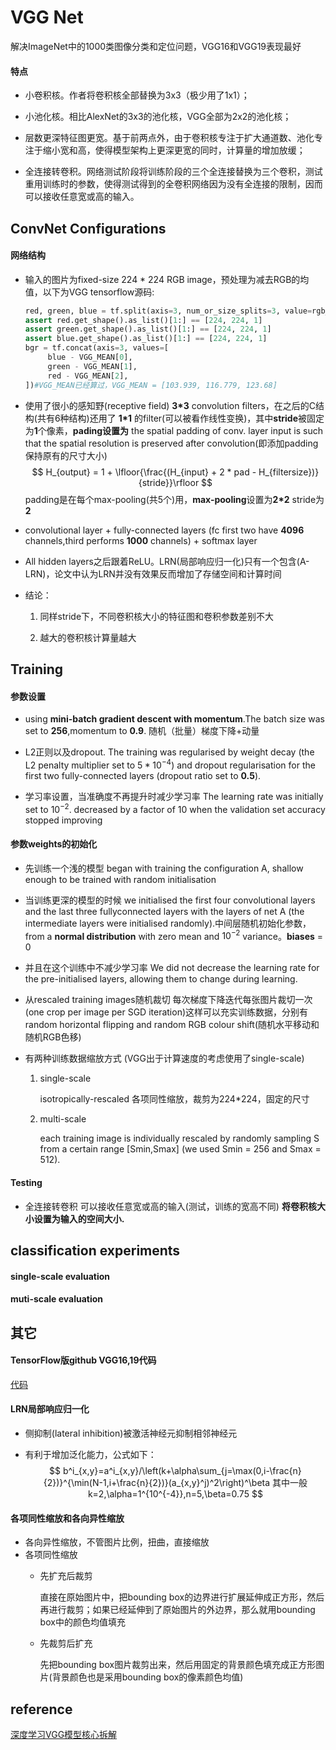 # VGG Net

解决ImageNet中的1000类图像分类和定位问题，VGG16和VGG19表现最好

#### 特点

- 小卷积核。作者将卷积核全部替换为3x3（极少用了1x1）；

- 小池化核。相比AlexNet的3x3的池化核，VGG全部为2x2的池化核；
- 层数更深特征图更宽。基于前两点外，由于卷积核专注于扩大通道数、池化专注于缩小宽和高，使得模型架构上更深更宽的同时，计算量的增加放缓；
- 全连接转卷积。网络测试阶段将训练阶段的三个全连接替换为三个卷积，测试重用训练时的参数，使得测试得到的全卷积网络因为没有全连接的限制，因而可以接收任意宽或高的输入。

## ConvNet Configurations

#### 网络结构

- 输入的图片为fixed-size 224 * 224 RGB image，预处理为减去RGB的均值，以下为VGG tensorflow源码:

  ```python
  red, green, blue = tf.split(axis=3, num_or_size_splits=3, value=rgb_scaled)
  assert red.get_shape().as_list()[1:] == [224, 224, 1]
  assert green.get_shape().as_list()[1:] == [224, 224, 1]
  assert blue.get_shape().as_list()[1:] == [224, 224, 1]
  bgr = tf.concat(axis=3, values=[
       blue - VGG_MEAN[0],
       green - VGG_MEAN[1],
       red - VGG_MEAN[2],
  ])#VGG_MEAN已经算过，VGG_MEAN = [103.939, 116.779, 123.68]
  ```

- 使用了很小的感知野(receptive field) **3*3**  convolution filters，在之后的C结构(共有6种结构)还用了 **1*1** 的filter(可以被看作线性变换)，其中**stride**被固定为**1**个像素，**pading设置为** the spatial padding of conv. layer input is such that the spatial resolution is preserved after convolution(即添加padding保持原有的尺寸大小) 
  $$
  H_{output} = 1 + \lfloor{\frac{(H_{input} + 2 * pad - H_{filtersize})}{stride}}\rfloor
  $$
  padding是在每个max-pooling(共5个)用，**max-pooling**设置为**2*2** stride为**2**

- convolutional layer + fully-connected layers (fc first two have **4096** channels,third performs **1000** channels) + softmax layer

- All hidden layers之后跟着ReLU。LRN(局部响应归一化)只有一个包含(A-LRN)，论文中认为LRN并没有效果反而增加了存储空间和计算时间

- 结论：

  1. 同样stride下，不同卷积核大小的特征图和卷积参数差别不大

  2. 越大的卷积核计算量越大

## Training

#### 参数设置
- using **mini-batch gradient descent with momentum**.The batch size was set to **256**,momentum to **0.9**. 随机（批量）梯度下降+动量

- L2正则以及dropout. The training was regularised by weight decay (the L2 penalty multiplier set to $5*{10^{-4}}$) and dropout regularisation for the first two fully-connected layers (dropout ratio set to **0.5**).

- 学习率设置，当准确度不再提升时减少学习率 The learning rate was initially set to $10^{−2}​$. decreased by a factor of 10 when the validation set accuracy stopped improving
#### 参数weights的初始化
- 先训练一个浅的模型 began with training the configuration A, shallow enough to be trained with random initialisation

- 当训练更深的模型的时候 we initialised the first four convolutional layers and the last three fullyconnected layers with the layers of net A (the intermediate layers were initialised randomly).中间层随机初始化参数，from a **normal distribution** with zero mean and $10^{-2}$ variance。**biases** = 0

- 并且在这个训练中不减少学习率 We did not decrease the learning rate for the pre-initialised layers, allowing them to change during learning.

- 从rescaled training images随机裁切 每次梯度下降迭代每张图片裁切一次(one crop per image per SGD iteration)这样可以充实训练数据，分别有random horizontal flipping and random RGB colour shift(随机水平移动和随机RGB色移)

- 有两种训练数据缩放方式 (VGG出于计算速度的考虑使用了single-scale)

  1. single-scale

     isotropically-rescaled 各项同性缩放，裁剪为224*224，固定的尺寸

  2. multi-scale 

     each training image is individually rescaled by randomly sampling S from a certain range [Smin,Smax] (we used Smin = 256 and Smax = 512).

#### Testing

- 全连接转卷积 可以接收任意宽或高的输入(测试，训练的宽高不同) **将卷积核大小设置为输入的空间大小.**

## classification experiments

#### single-scale evaluation

#### muti-scale evaluation


## 其它

#### TensorFlow版github VGG16,19代码

[代码](https://github.com/machrisaa/tensorflow-vgg)

#### LRN局部响应归一化

- 侧抑制(lateral inhibition)被激活神经元抑制相邻神经元

- 有利于增加泛化能力，公式如下：
  $$
  b^i_{x,y}=a^i_{x,y}/\left(k+\alpha\sum_{j=\max(0,i-\frac{n}{2})}^{\min(N-1,i+\frac{n}{2})}(a_{x,y}^j)^2\right)^\beta
  其中一般k=2,\alpha=1^{10^{-4}},n=5,\beta=0.75
  $$




#### 各项同性缩放和各向异性缩放

- 各向异性缩放，不管图片比例，扭曲，直接缩放
- 各项同性缩放
    - 先扩充后裁剪

      直接在原始图片中，把bounding box的边界进行扩展延伸成正方形，然后再进行裁剪；如果已经延伸到了原始图片的外边界，那么就用bounding box中的颜色均值填充

    - 先裁剪后扩充

      先把bounding box图片裁剪出来，然后用固定的背景颜色填充成正方形图片(背景颜色也是采用bounding box的像素颜色均值)
## reference

[深度学习VGG模型核心拆解](https://blog.csdn.net/qq_40027052/article/details/79015827)

